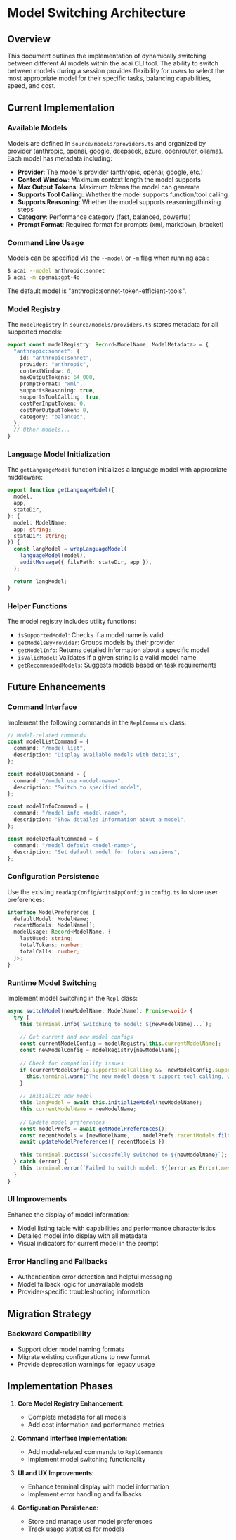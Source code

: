 # Model Switching Architecture

## Overview
This document outlines the implementation of dynamically switching between different AI models within the acai CLI tool. The ability to switch between models during a session provides flexibility for users to select the most appropriate model for their specific tasks, balancing capabilities, speed, and cost.

## Current Implementation

### Available Models
Models are defined in `source/models/providers.ts` and organized by provider (anthropic, openai, google, deepseek, azure, openrouter, ollama). Each model has metadata including:

- **Provider**: The model's provider (anthropic, openai, google, etc.)
- **Context Window**: Maximum context length the model supports
- **Max Output Tokens**: Maximum tokens the model can generate
- **Supports Tool Calling**: Whether the model supports function/tool calling
- **Supports Reasoning**: Whether the model supports reasoning/thinking steps
- **Category**: Performance category (fast, balanced, powerful)
- **Prompt Format**: Required format for prompts (xml, markdown, bracket)

### Command Line Usage
Models can be specified via the `--model` or `-m` flag when running acai:

```bash
$ acai --model anthropic:sonnet
$ acai -m openai:gpt-4o
```

The default model is "anthropic:sonnet-token-efficient-tools".

### Model Registry
The `modelRegistry` in `source/models/providers.ts` stores metadata for all supported models:

```typescript
export const modelRegistry: Record<ModelName, ModelMetadata> = {
  "anthropic:sonnet": {
    id: "anthropic:sonnet",
    provider: "anthropic",
    contextWindow: 0,
    maxOutputTokens: 64_000,
    promptFormat: "xml",
    supportsReasoning: true,
    supportsToolCalling: true,
    costPerInputToken: 0,
    costPerOutputToken: 0,
    category: "balanced",
  },
  // Other models...
}
```

### Language Model Initialization
The `getLanguageModel` function initializes a language model with appropriate middleware:

```typescript
export function getLanguageModel({
  model,
  app,
  stateDir,
}: {
  model: ModelName;
  app: string;
  stateDir: string;
}) {
  const langModel = wrapLanguageModel(
    languageModel(model),
    auditMessage({ filePath: stateDir, app }),
  );

  return langModel;
}
```

### Helper Functions
The model registry includes utility functions:

- `isSupportedModel`: Checks if a model name is valid
- `getModelsByProvider`: Groups models by their provider
- `getModelInfo`: Returns detailed information about a specific model
- `isValidModel`: Validates if a given string is a valid model name
- `getRecommendedModels`: Suggests models based on task requirements

## Future Enhancements

### Command Interface
Implement the following commands in the `ReplCommands` class:

```typescript
// Model-related commands
const modelListCommand = {
  command: "/model list",
  description: "Display available models with details",
};

const modelUseCommand = {
  command: "/model use <model-name>",
  description: "Switch to specified model",
};

const modelInfoCommand = {
  command: "/model info <model-name>",
  description: "Show detailed information about a model",
};

const modelDefaultCommand = {
  command: "/model default <model-name>",
  description: "Set default model for future sessions",
};
```

### Configuration Persistence
Use the existing `readAppConfig`/`writeAppConfig` in `config.ts` to store user preferences:

```typescript
interface ModelPreferences {
  defaultModel: ModelName;
  recentModels: ModelName[];
  modelUsage: Record<ModelName, {
    lastUsed: string;
    totalTokens: number;
    totalCalls: number;
  }>;
}
```

### Runtime Model Switching
Implement model switching in the `Repl` class:

```typescript
async switchModel(newModelName: ModelName): Promise<void> {
  try {
    this.terminal.info(`Switching to model: ${newModelName}...`);
    
    // Get current and new model configs
    const currentModelConfig = modelRegistry[this.currentModelName];
    const newModelConfig = modelRegistry[newModelName];
    
    // Check for compatibility issues
    if (currentModelConfig.supportsToolCalling && !newModelConfig.supportsToolCalling) {
      this.terminal.warn("The new model doesn't support tool calling, which may limit functionality.");
    }
    
    // Initialize new model
    this.langModel = await this.initializeModel(newModelName);
    this.currentModelName = newModelName;
    
    // Update model preferences
    const modelPrefs = await getModelPreferences();
    const recentModels = [newModelName, ...modelPrefs.recentModels.filter(m => m !== newModelName)].slice(0, 5);
    await updateModelPreferences({ recentModels });
    
    this.terminal.success(`Successfully switched to ${newModelName}`);
  } catch (error) {
    this.terminal.error(`Failed to switch model: ${(error as Error).message}`);
  }
}
```

### UI Improvements
Enhance the display of model information:

- Model listing table with capabilities and performance characteristics
- Detailed model info display with all metadata
- Visual indicators for current model in the prompt

### Error Handling and Fallbacks

- Authentication error detection and helpful messaging
- Model fallback logic for unavailable models
- Provider-specific troubleshooting information

## Migration Strategy

### Backward Compatibility
- Support older model naming formats
- Migrate existing configurations to new format
- Provide deprecation warnings for legacy usage

## Implementation Phases

1. **Core Model Registry Enhancement**:
   - Complete metadata for all models
   - Add cost information and performance metrics

2. **Command Interface Implementation**:
   - Add model-related commands to `ReplCommands`
   - Implement model switching functionality

3. **UI and UX Improvements**:
   - Enhance terminal display with model information
   - Implement error handling and fallbacks

4. **Configuration Persistence**:
   - Store and manage user model preferences
   - Track usage statistics for models